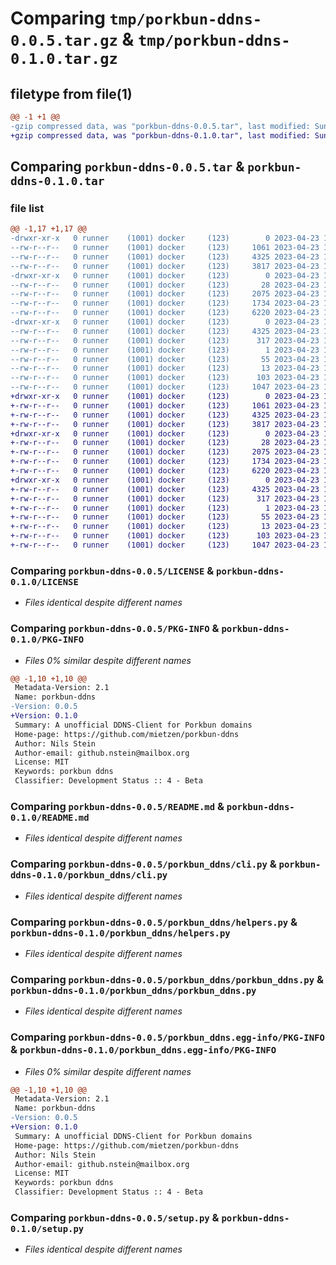 # Comparing `tmp/porkbun-ddns-0.0.5.tar.gz` & `tmp/porkbun-ddns-0.1.0.tar.gz`

## filetype from file(1)

```diff
@@ -1 +1 @@
-gzip compressed data, was "porkbun-ddns-0.0.5.tar", last modified: Sun Apr 23 14:27:56 2023, max compression
+gzip compressed data, was "porkbun-ddns-0.1.0.tar", last modified: Sun Apr 23 15:04:20 2023, max compression
```

## Comparing `porkbun-ddns-0.0.5.tar` & `porkbun-ddns-0.1.0.tar`

### file list

```diff
@@ -1,17 +1,17 @@
-drwxr-xr-x   0 runner    (1001) docker     (123)        0 2023-04-23 14:27:56.047479 porkbun-ddns-0.0.5/
--rw-r--r--   0 runner    (1001) docker     (123)     1061 2023-04-23 14:27:39.000000 porkbun-ddns-0.0.5/LICENSE
--rw-r--r--   0 runner    (1001) docker     (123)     4325 2023-04-23 14:27:56.047479 porkbun-ddns-0.0.5/PKG-INFO
--rw-r--r--   0 runner    (1001) docker     (123)     3817 2023-04-23 14:27:39.000000 porkbun-ddns-0.0.5/README.md
-drwxr-xr-x   0 runner    (1001) docker     (123)        0 2023-04-23 14:27:56.047479 porkbun-ddns-0.0.5/porkbun_ddns/
--rw-r--r--   0 runner    (1001) docker     (123)       28 2023-04-23 14:27:39.000000 porkbun-ddns-0.0.5/porkbun_ddns/__init__.py
--rw-r--r--   0 runner    (1001) docker     (123)     2075 2023-04-23 14:27:39.000000 porkbun-ddns-0.0.5/porkbun_ddns/cli.py
--rw-r--r--   0 runner    (1001) docker     (123)     1734 2023-04-23 14:27:39.000000 porkbun-ddns-0.0.5/porkbun_ddns/helpers.py
--rw-r--r--   0 runner    (1001) docker     (123)     6220 2023-04-23 14:27:39.000000 porkbun-ddns-0.0.5/porkbun_ddns/porkbun_ddns.py
-drwxr-xr-x   0 runner    (1001) docker     (123)        0 2023-04-23 14:27:56.047479 porkbun-ddns-0.0.5/porkbun_ddns.egg-info/
--rw-r--r--   0 runner    (1001) docker     (123)     4325 2023-04-23 14:27:56.000000 porkbun-ddns-0.0.5/porkbun_ddns.egg-info/PKG-INFO
--rw-r--r--   0 runner    (1001) docker     (123)      317 2023-04-23 14:27:56.000000 porkbun-ddns-0.0.5/porkbun_ddns.egg-info/SOURCES.txt
--rw-r--r--   0 runner    (1001) docker     (123)        1 2023-04-23 14:27:56.000000 porkbun-ddns-0.0.5/porkbun_ddns.egg-info/dependency_links.txt
--rw-r--r--   0 runner    (1001) docker     (123)       55 2023-04-23 14:27:56.000000 porkbun-ddns-0.0.5/porkbun_ddns.egg-info/entry_points.txt
--rw-r--r--   0 runner    (1001) docker     (123)       13 2023-04-23 14:27:56.000000 porkbun-ddns-0.0.5/porkbun_ddns.egg-info/top_level.txt
--rw-r--r--   0 runner    (1001) docker     (123)      103 2023-04-23 14:27:56.051479 porkbun-ddns-0.0.5/setup.cfg
--rw-r--r--   0 runner    (1001) docker     (123)     1047 2023-04-23 14:27:39.000000 porkbun-ddns-0.0.5/setup.py
+drwxr-xr-x   0 runner    (1001) docker     (123)        0 2023-04-23 15:04:20.030536 porkbun-ddns-0.1.0/
+-rw-r--r--   0 runner    (1001) docker     (123)     1061 2023-04-23 15:04:09.000000 porkbun-ddns-0.1.0/LICENSE
+-rw-r--r--   0 runner    (1001) docker     (123)     4325 2023-04-23 15:04:20.030536 porkbun-ddns-0.1.0/PKG-INFO
+-rw-r--r--   0 runner    (1001) docker     (123)     3817 2023-04-23 15:04:09.000000 porkbun-ddns-0.1.0/README.md
+drwxr-xr-x   0 runner    (1001) docker     (123)        0 2023-04-23 15:04:20.026536 porkbun-ddns-0.1.0/porkbun_ddns/
+-rw-r--r--   0 runner    (1001) docker     (123)       28 2023-04-23 15:04:09.000000 porkbun-ddns-0.1.0/porkbun_ddns/__init__.py
+-rw-r--r--   0 runner    (1001) docker     (123)     2075 2023-04-23 15:04:09.000000 porkbun-ddns-0.1.0/porkbun_ddns/cli.py
+-rw-r--r--   0 runner    (1001) docker     (123)     1734 2023-04-23 15:04:09.000000 porkbun-ddns-0.1.0/porkbun_ddns/helpers.py
+-rw-r--r--   0 runner    (1001) docker     (123)     6220 2023-04-23 15:04:09.000000 porkbun-ddns-0.1.0/porkbun_ddns/porkbun_ddns.py
+drwxr-xr-x   0 runner    (1001) docker     (123)        0 2023-04-23 15:04:20.030536 porkbun-ddns-0.1.0/porkbun_ddns.egg-info/
+-rw-r--r--   0 runner    (1001) docker     (123)     4325 2023-04-23 15:04:20.000000 porkbun-ddns-0.1.0/porkbun_ddns.egg-info/PKG-INFO
+-rw-r--r--   0 runner    (1001) docker     (123)      317 2023-04-23 15:04:20.000000 porkbun-ddns-0.1.0/porkbun_ddns.egg-info/SOURCES.txt
+-rw-r--r--   0 runner    (1001) docker     (123)        1 2023-04-23 15:04:20.000000 porkbun-ddns-0.1.0/porkbun_ddns.egg-info/dependency_links.txt
+-rw-r--r--   0 runner    (1001) docker     (123)       55 2023-04-23 15:04:20.000000 porkbun-ddns-0.1.0/porkbun_ddns.egg-info/entry_points.txt
+-rw-r--r--   0 runner    (1001) docker     (123)       13 2023-04-23 15:04:20.000000 porkbun-ddns-0.1.0/porkbun_ddns.egg-info/top_level.txt
+-rw-r--r--   0 runner    (1001) docker     (123)      103 2023-04-23 15:04:20.030536 porkbun-ddns-0.1.0/setup.cfg
+-rw-r--r--   0 runner    (1001) docker     (123)     1047 2023-04-23 15:04:09.000000 porkbun-ddns-0.1.0/setup.py
```

### Comparing `porkbun-ddns-0.0.5/LICENSE` & `porkbun-ddns-0.1.0/LICENSE`

 * *Files identical despite different names*

### Comparing `porkbun-ddns-0.0.5/PKG-INFO` & `porkbun-ddns-0.1.0/PKG-INFO`

 * *Files 0% similar despite different names*

```diff
@@ -1,10 +1,10 @@
 Metadata-Version: 2.1
 Name: porkbun-ddns
-Version: 0.0.5
+Version: 0.1.0
 Summary: A unofficial DDNS-Client for Porkbun domains
 Home-page: https://github.com/mietzen/porkbun-ddns
 Author: Nils Stein
 Author-email: github.nstein@mailbox.org
 License: MIT
 Keywords: porkbun ddns
 Classifier: Development Status :: 4 - Beta
```

### Comparing `porkbun-ddns-0.0.5/README.md` & `porkbun-ddns-0.1.0/README.md`

 * *Files identical despite different names*

### Comparing `porkbun-ddns-0.0.5/porkbun_ddns/cli.py` & `porkbun-ddns-0.1.0/porkbun_ddns/cli.py`

 * *Files identical despite different names*

### Comparing `porkbun-ddns-0.0.5/porkbun_ddns/helpers.py` & `porkbun-ddns-0.1.0/porkbun_ddns/helpers.py`

 * *Files identical despite different names*

### Comparing `porkbun-ddns-0.0.5/porkbun_ddns/porkbun_ddns.py` & `porkbun-ddns-0.1.0/porkbun_ddns/porkbun_ddns.py`

 * *Files identical despite different names*

### Comparing `porkbun-ddns-0.0.5/porkbun_ddns.egg-info/PKG-INFO` & `porkbun-ddns-0.1.0/porkbun_ddns.egg-info/PKG-INFO`

 * *Files 0% similar despite different names*

```diff
@@ -1,10 +1,10 @@
 Metadata-Version: 2.1
 Name: porkbun-ddns
-Version: 0.0.5
+Version: 0.1.0
 Summary: A unofficial DDNS-Client for Porkbun domains
 Home-page: https://github.com/mietzen/porkbun-ddns
 Author: Nils Stein
 Author-email: github.nstein@mailbox.org
 License: MIT
 Keywords: porkbun ddns
 Classifier: Development Status :: 4 - Beta
```

### Comparing `porkbun-ddns-0.0.5/setup.py` & `porkbun-ddns-0.1.0/setup.py`

 * *Files identical despite different names*

